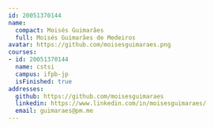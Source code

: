 ```yaml
---
id: 20051370144
name:
  compact: Moisés Guimarães
  full: Moisés Guimarães de Medeiros
avatar: https://github.com/moisesguimaraes.png
courses:
- id: 20051370144
  name: cstsi
  campus: ifpb-jp
  isFinished: true
addresses:
  github: https://github.com/moisesguimaraes
  linkedin: https://www.linkedin.com/in/moisesguimaraes/
  email: guimaraes@pm.me
---
```

